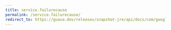 ```yaml
---
title: service.failurecause
permalink: /service.failurecause/
redirect_to: https://guava.dev/releases/snapshot-jre/api/docs/com/google/common/util/concurrent/Service.html#failureCause--
---
```

